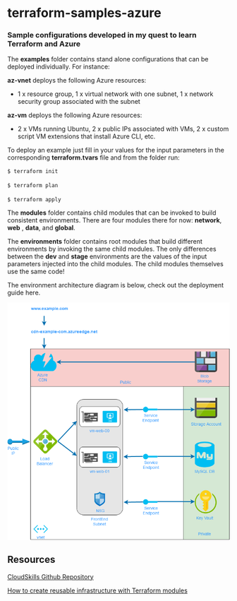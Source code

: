 # terraform-samples-azure
### Sample configurations developed in my quest to learn Terraform and Azure

The **examples** folder contains stand alone configurations that can be deployed individually. For instance:

**az-vnet** deploys the following Azure resources:
* 1 x resource group, 1 x virtual network with one subnet, 1 x network security group associated with the subnet

**az-vm** deploys the following Azure resources:
* 2 x VMs running Ubuntu, 2 x public IPs associated with VMs, 2 x custom script VM extensions that install Azure CLI, etc.
 
To deploy an example just fill in your values for the input parameters in the corresponding **terraform.tvars** file and from the folder run:

```
$ terraform init

$ terraform plan

$ terraform apply
```
The **modules** folder contains child modules that can be invoked to build consistent environments. There are four modules there for now: **network**, **web** , **data**, and **global**.

The **environments** folder contains root modules that build different environments by invoking the same child modules. 
The only differences between the **dev** and **stage** environments are the values of the input parameters injected into the child modules. The child modules themselves use the same code!

The environment architecture diagram is below, check out the deployment guide here.

![Env-Diagram](terraform-samples-environments.png)
## Resources
[CloudSkills Github Repository](https://github.com/cloudskills)

[How to create reusable infrastructure with Terraform modules](https://blog.gruntwork.io/how-to-create-reusable-infrastructure-with-terraform-modules-25526d65f73d)
